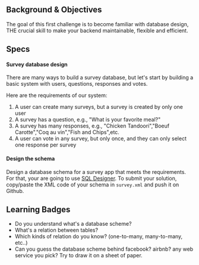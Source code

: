 ## Background & Objectives 
The goal of this first challenge is to become familiar with database design, THE crucial skill to make your backend maintainable, flexible and efficient.

## Specs

#### Survey database design

There are many ways to build a survey database, but let's start by building a basic system with users, questions, responses and votes.

Here are the requirements of our system:

1. A user can create many surveys, but a survey is created by only one user
2. A survey has a question, e.g., "What is your favorite meal?"
3. A survey has many responses, e.g., "Chicken Tandoori","Boeuf Carotte","Coq au vin","Fish and Chips",etc.
4. A user can vote in any survey, but only once, and they can only select one response per survey

#### Design the schema

Design a database schema for a survey app that meets the requirements. For that, your are going to use [SQL Designer](http://ondras.zarovi.cz/sql/demo/). To submit your solution, copy/paste the XML code of your schema in `survey.xml` and push it on Github.  

## Learning Badges

- Do you understand what's a database scheme? 
- What's a relation between tables? 
- Which kinds of relation do you know? (one-to-many, many-to-many, etc..)
- Can you guess the database scheme behind facebook? airbnb? any web service you pick? Try to draw it on a sheet of paper.
 